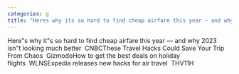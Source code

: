 ```yaml
---
categories: g
title: "Heres why its so hard to find cheap airfare this year — and why 2023 isnt looking much better  CNBC"
---
```

Here"s why it"s so hard to find cheap airfare this year — and why 2023 isn"t looking much better&nbsp;&nbsp;CNBCThese Travel Hacks Could Save Your Trip From Chaos&nbsp;&nbsp;GizmodoHow to get the best deals on holiday flights&nbsp;&nbsp;WLNSExpedia releases new hacks for air travel&nbsp;&nbsp;THV11H